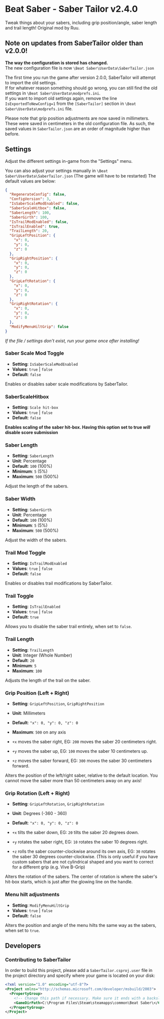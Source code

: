 # Beat Saber - Saber Tailor v2.4.0

Tweak things about your sabers, including grip position/angle, saber length and trail length! Original mod by Ruu.

## Note on updates from SaberTailor older than v2.0.0!

**The way the configuration is stored has changed.**</br>
The new configuration file is now `\Beat Saber\UserData\SaberTailor.json`

The first time you run the game after version 2.0.0, SaberTailor will attempt to import the old settings.</br>
If for whatever reason something should go wrong, you can still find the old settings in `\Beat Saber\UserData\modprefs.ini`.</br>
If you want to import old settings again, remove the line `IsExportedToNewConfig=1` from the `[SaberTailor]` section in `\Beat Saber\UserData\modprefs.ini` file.

Please note that grip position adjustments are now saved in millimeters. These were saved in centimeters in the old configuration file. As such, the saved values in `SaberTailor.json` are an order of magnitude higher than before.

## Settings

Adjust the different settings in-game from the "Settings" menu.

You can also adjust your settings manually in `\Beat Saber\UserData\SaberTailor.json` (The game will have to be restarted)
The default values are below:

```json
{
  "RegenerateConfig": false,
  "ConfigVersion": 3,
  "IsSaberScaleModEnabled": false,
  "SaberScaleHitbox": false,
  "SaberLength": 100,
  "SaberGirth": 100,
  "IsTrailModEnabled": false,
  "IsTrailEnabled": true,
  "TrailLength": 20,
  "GripLeftPosition": {
    "x": 0,
    "y": 0,
    "z": 0
  },
  "GripRightPosition": {
    "x": 0,
    "y": 0,
    "z": 0
  },
  "GripLeftRotation": {
    "x": 0,
    "y": 0,
    "z": 0
  },
  "GripRightRotation": {
    "x": 0,
    "y": 0,
    "z": 0
  },
  "ModifyMenuHiltGrip": false
}
```

*If the file / settings don't exist, run your game once after installing!*

### Saber Scale Mod Toggle

- **Setting**: `IsSaberScaleModEnabled`
- **Values**: `true` | `false`
- **Default**: `false`

Enables or disables saber scale modifications by SaberTailor.

### SaberScaleHitbox

- **Setting**: `Scale hit-box`
- **Values**: `true` | `false`
- **Default**: `false`

**Enables scaling of the saber hit-box. Having this option set to true *will* disable score submission**

### Saber Length

- **Setting**: `SaberLength`
- **Unit**: Percentage
- **Default**: `100` (100%)
- **Minimum**: `5` (5%)
- **Maximum**: `500` (500%)

Adjust the length of the sabers.

### Saber Width

- **Setting**: `SaberGirth`
- **Unit**: Percentage
- **Default**: `100` (100%)
- **Minimum**: `5` (5%)
- **Maximum**: `500` (500%)

Adjust the width of the sabers.

### Trail Mod Toggle

- **Setting**: `IsTrailModEnabled`
- **Values**: `true` | `false`
- **Default**: `false`

Enables or disables trail modifications by SaberTailor.

### Trail Toggle

- **Setting**: `IsTrailEnabled`
- **Values**: `true` | `false`
- **Default**: `true`

Allows you to disable the saber trail entirely, when set to `false`.

### Trail Length

- **Setting**: `TrailLength`
- **Unit**: Integer (Whole Number)
- **Default**: `20`
- **Minimum**: `5`
- **Maximum**: `100`

Adjusts the length of the trail on the saber.

### Grip Position (Left + Right)

- **Setting**: `GripLeftPosition`, `GripRightPosition`
- **Unit**: Millimeters
- **Default**: `"x": 0, "y": 0, "z": 0`
- **Maximum**: `500` on any axis

- `+x` moves the saber right, EG: `200` moves the saber 20 centimeters right.
- `+y` moves the saber up, EG: `100` moves the saber 10 centimeters up.
- `+z` moves the saber forward, EG: `300` moves the saber 30 centimeters forward.

Alters the position of the left/right saber, relative to the default location. You cannot move the saber more than 50 centimeters away on any axis!

### Grip Rotation (Left + Right)

- **Setting**: `GripLeftRotation`, `GripRightRotation`
- **Unit**: Degrees (-360 - 360)
- **Default**: `"x": 0, "y": 0, "z": 0`

- `+x` tilts the saber down, EG: `20` tilts the saber 20 degrees down.
- `+y` rotates the saber right, EG: `10` rotates the saber 10 degrees right.
- `+z` rolls the saber counter-clockwise around its own axis, EG: `30` rotates the saber 30 degrees counter-clockwise. (This is only useful if you have custom sabers that are not cylindrical shaped and you want to correct for a different grip (e.g. Vive B-Grip)

Alters the rotation of the sabers. The center of rotation is where the saber's hit-box starts, which is just after the glowing line on the handle.

### Menu hilt adjustments

- **Setting**: `ModifyMenuHiltGrip`
- **Values**: `true` | `false`
- **Default**: `false`

Alters the position and angle of the menu hilts the same way as the sabers, when set to `true`.

## Developers

### Contributing to SaberTailor
In order to build this project, please add a `SaberTailor.csproj.user` file in the project directory and specify where your game is located on your disk:

```xml
<?xml version="1.0" encoding="utf-8"?>
<Project xmlns="http://schemas.microsoft.com/developer/msbuild/2003">
  <PropertyGroup>
    <!-- Change this path if necessary. Make sure it ends with a backslash. -->
    <GameDirPath>C:\Program Files\Steam\steamapps\common\Beat Saber\</GameDirPath>
  </PropertyGroup>
</Project>
```
